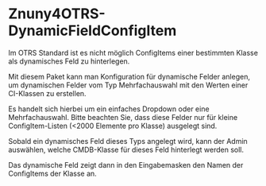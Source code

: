 # Znuny4OTRS-DynamicFieldConfigItem

Im OTRS Standard ist es nicht möglich ConfigItems einer bestimmten Klasse als dynamisches Feld zu hinterlegen.

Mit diesem Paket kann man Konfiguration für dynamische Felder anlegen, um dynamischen Felder vom Typ Mehrfachauswahl mit den Werten einer CI-Klassen zu erstellen.

Es handelt sich hierbei um ein einfaches Dropdown oder eine Mehrfachauswahl. Bitte beachten Sie, dass diese Felder nur für kleine ConfigItem-Listen (<2000 Elemente pro Klasse) ausgelegt sind.

Sobald ein dynamisches Feld dieses Typs angelegt wird, kann der Admin auswählen, welche CMDB-Klasse für dieses Feld hinterlegt werden soll.

Das dynamische Feld zeigt dann in den Eingabemasken den Namen der ConfigItems der Klasse an.
